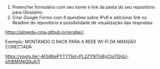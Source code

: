 1) Preencher formulário com seu nome e link da pasta do seu repositório para Glossário:
2) Criar Google Forms com 4 questões sobre IPv6 e adicionar link no Readme do repositório e possibilidade de visualização das respostas:

https://almeida-cma.github.io/receber/  

Exemplo: MONTANDO O RACK PARA A REDE WI-FI DA MANSÃO CONECTADA

https://youtu.be/-AFb8bePYTY?list=PL2ZYNThi8yCto7QrdJ-sfhBM5NjQ0uA7l
